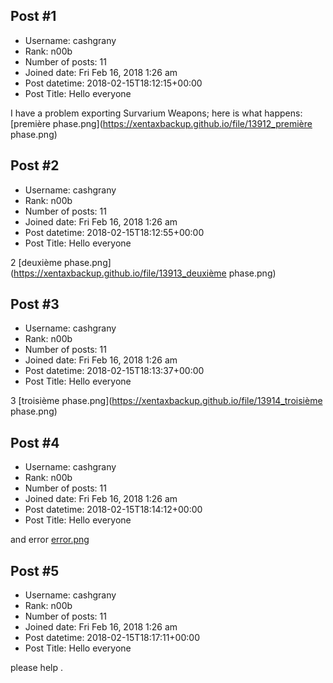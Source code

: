## Post #1
- Username: cashgrany
- Rank: n00b
- Number of posts: 11
- Joined date: Fri Feb 16, 2018 1:26 am
- Post datetime: 2018-02-15T18:12:15+00:00
- Post Title: Hello everyone

I have a problem exporting Survarium Weapons; here is what happens:
[première phase.png](https://xentaxbackup.github.io/file/13912_première phase.png)
## Post #2
- Username: cashgrany
- Rank: n00b
- Number of posts: 11
- Joined date: Fri Feb 16, 2018 1:26 am
- Post datetime: 2018-02-15T18:12:55+00:00
- Post Title: Hello everyone

2
[deuxième phase.png](https://xentaxbackup.github.io/file/13913_deuxième phase.png)
## Post #3
- Username: cashgrany
- Rank: n00b
- Number of posts: 11
- Joined date: Fri Feb 16, 2018 1:26 am
- Post datetime: 2018-02-15T18:13:37+00:00
- Post Title: Hello everyone

3
[troisième phase.png](https://xentaxbackup.github.io/file/13914_troisième phase.png)
## Post #4
- Username: cashgrany
- Rank: n00b
- Number of posts: 11
- Joined date: Fri Feb 16, 2018 1:26 am
- Post datetime: 2018-02-15T18:14:12+00:00
- Post Title: Hello everyone

and error
[error.png](https://xentaxbackup.github.io/file/13915_error.png)
## Post #5
- Username: cashgrany
- Rank: n00b
- Number of posts: 11
- Joined date: Fri Feb 16, 2018 1:26 am
- Post datetime: 2018-02-15T18:17:11+00:00
- Post Title: Hello everyone

please help .
